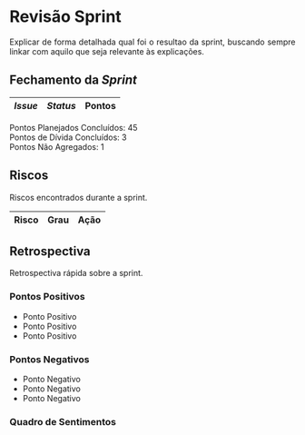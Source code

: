 # Revisão Sprint ##

<p align="justify">
Explicar de forma detalhada qual foi o resultao da sprint, buscando sempre linkar com aquilo que seja relevante às explicações.
</p>

## Fechamento da _Sprint_     


| _Issue_ | _Status_ | Pontos |
| :-----: | :------: | :----: |


Pontos Planejados Concluídos: 45     
Pontos de Dívida Concluídos:  3    
Pontos Não Agregados: 1   

## Riscos    
<p align="justify">
Riscos encontrados durante a sprint.
</p>  

| Risco | Grau  | Ação  |
| :---: | :---: | :---: |

## Retrospectiva
<p align="justify">
Retrospectiva rápida sobre a sprint.
</p>   

### Pontos Positivos

  - Ponto Positivo
  - Ponto Positivo
  - Ponto Positivo

### Pontos Negativos

  - Ponto Negativo
  - Ponto Negativo
  - Ponto Negativo

### Quadro de Sentimentos


